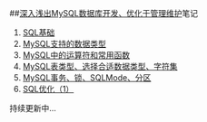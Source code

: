##[深入浅出MySQL数据库开发、优化于管理维护][1]笔记

1. [SQL基础][2]
2. [MySQL支持的数据类型][3]
3. [MySQL中的运算符和常用函数][4]
4. [MySQL表类型、选择合适数据类型、字符集][5]
5. [MySQL事务、锁、SQLMode、分区][6]
6. [SQL优化（1）][6]

持续更新中... 

[1]: https://book.douban.com/subject/25817684/
[2]: https://github.com/Melody12ab/db_mysql_note/blob/master/sqlbasic.md
[3]: https://github.com/Melody12ab/db_mysql_note/blob/master/mysql_data_type.md
[4]: https://github.com/Melody12ab/db_mysql_note/blob/master/mysql_operator_and_func.md
[5]: https://github.com/Melody12ab/db_mysql_note/blob/master/table_type_and_code.md
[6]: https://github.com/Melody12ab/db_mysql_note/blob/master/transaction_lock_mode_partition.md
[6]: https://github.com/Melody12ab/db_mysql_note/blob/master/sql_optimize.md
